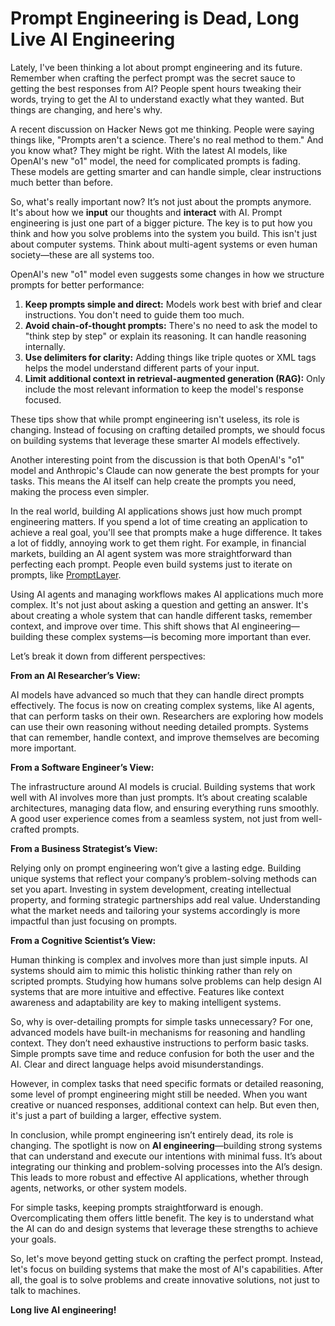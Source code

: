 # Prompt Engineering is Dead, Long Live AI Engineering

Lately, I've been thinking a lot about prompt engineering and its future. Remember when crafting the perfect prompt was the secret sauce to getting the best responses from AI? People spent hours tweaking their words, trying to get the AI to understand exactly what they wanted. But things are changing, and here's why.

A recent discussion on Hacker News got me thinking. People were saying things like, "Prompts aren't a science. There's no real method to them." And you know what? They might be right. With the latest AI models, like OpenAI's new "o1" model, the need for complicated prompts is fading. These models are getting smarter and can handle simple, clear instructions much better than before.

So, what's really important now? It’s not just about the prompts anymore. It's about how we **input** our thoughts and **interact** with AI. Prompt engineering is just one part of a bigger picture. The key is to put how you think and how you solve problems into the system you build. This isn't just about computer systems. Think about multi-agent systems or even human society—these are all systems too.

OpenAI's new "o1" model even suggests some changes in how we structure prompts for better performance:

1. **Keep prompts simple and direct:** Models work best with brief and clear instructions. You don't need to guide them too much.
2. **Avoid chain-of-thought prompts:** There's no need to ask the model to "think step by step" or explain its reasoning. It can handle reasoning internally.
3. **Use delimiters for clarity:** Adding things like triple quotes or XML tags helps the model understand different parts of your input.
4. **Limit additional context in retrieval-augmented generation (RAG):** Only include the most relevant information to keep the model's response focused.

These tips show that while prompt engineering isn't useless, its role is changing. Instead of focusing on crafting detailed prompts, we should focus on building systems that leverage these smarter AI models effectively.

Another interesting point from the discussion is that both OpenAI's "o1" model and Anthropic's Claude can now generate the best prompts for your tasks. This means the AI itself can help create the prompts you need, making the process even simpler.

In the real world, building AI applications shows just how much prompt engineering matters. If you spend a lot of time creating an application to achieve a real goal, you'll see that prompts make a huge difference. It takes a lot of fiddly, annoying work to get them right. For example, in financial markets, building an AI agent system was more straightforward than perfecting each prompt. People even build systems just to iterate on prompts, like [PromptLayer](https://www.promptlayer.com/).

Using AI agents and managing workflows makes AI applications much more complex. It's not just about asking a question and getting an answer. It's about creating a whole system that can handle different tasks, remember context, and improve over time. This shift shows that AI engineering—building these complex systems—is becoming more important than ever.

Let’s break it down from different perspectives:

**From an AI Researcher’s View:**

AI models have advanced so much that they can handle direct prompts effectively. The focus is now on creating complex systems, like AI agents, that can perform tasks on their own. Researchers are exploring how models can use their own reasoning without needing detailed prompts. Systems that can remember, handle context, and improve themselves are becoming more important.

**From a Software Engineer’s View:**

The infrastructure around AI models is crucial. Building systems that work well with AI involves more than just prompts. It’s about creating scalable architectures, managing data flow, and ensuring everything runs smoothly. A good user experience comes from a seamless system, not just from well-crafted prompts.

**From a Business Strategist’s View:**

Relying only on prompt engineering won’t give a lasting edge. Building unique systems that reflect your company’s problem-solving methods can set you apart. Investing in system development, creating intellectual property, and forming strategic partnerships add real value. Understanding what the market needs and tailoring your systems accordingly is more impactful than just focusing on prompts.

**From a Cognitive Scientist’s View:**

Human thinking is complex and involves more than just simple inputs. AI systems should aim to mimic this holistic thinking rather than rely on scripted prompts. Studying how humans solve problems can help design AI systems that are more intuitive and effective. Features like context awareness and adaptability are key to making intelligent systems.

So, why is over-detailing prompts for simple tasks unnecessary? For one, advanced models have built-in mechanisms for reasoning and handling context. They don’t need exhaustive instructions to perform basic tasks. Simple prompts save time and reduce confusion for both the user and the AI. Clear and direct language helps avoid misunderstandings.

However, in complex tasks that need specific formats or detailed reasoning, some level of prompt engineering might still be needed. When you want creative or nuanced responses, additional context can help. But even then, it's just a part of building a larger, effective system.

In conclusion, while prompt engineering isn’t entirely dead, its role is changing. The spotlight is now on **AI engineering**—building strong systems that can understand and execute our intentions with minimal fuss. It’s about integrating our thinking and problem-solving processes into the AI’s design. This leads to more robust and effective AI applications, whether through agents, networks, or other system models.

For simple tasks, keeping prompts straightforward is enough. Overcomplicating them offers little benefit. The key is to understand what the AI can do and design systems that leverage these strengths to achieve your goals.

So, let's move beyond getting stuck on crafting the perfect prompt. Instead, let's focus on building systems that make the most of AI's capabilities. After all, the goal is to solve problems and create innovative solutions, not just to talk to machines.

**Long live AI engineering!**
